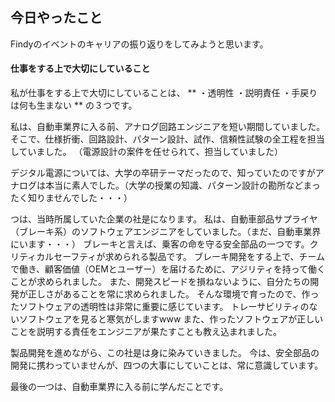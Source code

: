 ## 今日やったこと

Findyのイベントのキャリアの振り返りをしてみようと思います。

#### 仕事をする上で大切にしていること

私が仕事をする上で大切にしていることは、
**
・透明性
・説明責任
・手戻りは何も生まない
**
の３つです。

私は、自動車業界に入る前、アナログ回路エンジニアを短い期間していました。
そこで、仕様折衝、回路設計、パターン設計、試作、信頼性試験の全工程を担当していました。
（電源設計の案件を任せられて、担当していました）

デジタル電源については、大学の卒研テーマだったので、知っていたのですがアナログは本当に素人でした。（大学の授業の知識、パターン設計の勘所などまったく知りませんでした・・・）



つは、当時所属していた企業の社是になります。
私は、自動車部品サプライヤ（ブレーキ系）のソフトウェアエンジニアをしていました。（まだ、自動車業界にいます・・・）
ブレーキと言えば、乗客の命を守る安全部品の一つです。クリティカルセーフティが求められる製品です。
ブレーキ開発をする上で、チームで働き、顧客価値（OEMとユーザー）を届けるために、アジリティを持って働くことが求められました。
また、開発スピードを損ねないように、自分たちの開発が正しさがあることを常に求められました。
そんな環境で育ったので、作ったソフトウェアの透明性は非常に重要に感じています。
トレーサビリティのないソフトウェアを見ると寒気がしますwww
また、作ったソフトウェアが正しいことを説明する責任をエンジニアが果たすことも教え込まれました。

製品開発を進めながら、この社是は身に染みていきました。
今は、安全部品の開発に携わっていませんが、四つの大事にしていことは、常に意識しています。

最後の一つは、自動車業界に入る前に学んだことです。


